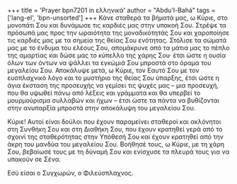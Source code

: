 +++
title = 'Prayer bpn7201 in ελληνικά'
author = "Abdu'l-Bahá"
tags = ['lang-el', 'bpn-unsorted']
+++
Κάνε σταθερά τα βήµατά µας, ω Κύριε, στο µονοπάτι Σου και δυνάµωσε τις καρδιές µας στην υπακοή Σου. Στρέψε τα πρόσωπά µας προς την ωραιότητα της µοναδικότητάς Σου και χαροποίησε τις καρδιές µας µε τα σηµεία της θείας Σου ενότητας. Στόλισε τα σώµατά µας µε το ένδυµα του ελέους Σου, αποµάκρυνε από τα µάτια µας το πέπλο της αµαρτίας και δώσε µας το κύπελλο της χάρης Σου· έτσι ώστε η ουσία όλων των όντων να ψάλλει τα εγκώµιά Σου µπροστά στο όραµα του µεγαλείου Σου. Αποκάλυψε µετά, ω Κύριε, τον Εαυτό Σου µε τον ευσπλαχνικό λόγο και το µυστήριο της θείας Σου ύπαρξης, έτσι ώστε η άγια έκσταση της προσευχής να γεµίσει τις ψυχές µας – µια προσευχή, που θα υψωθεί πάνω από λέξεις και γράµµατα και θα υπερβεί το µουρµούρισµα συλλαβών και ήχων – έτσι ώστε τα πάντα να βυθίζονται στην ανυπαρξία µπροστά στην αποκάλυψη του µεγαλείου Σου.

Κύριε! Αυτοί είναι δούλοι που έχουν παραµείνει σταθεροί και ακλόνητοι στη Συνθήκη Σου και στη ∆ιαθήκη Σου, που έχουν κρατηθεί γερά από το σχοινί της σταθερότητας στην Υπόθεσή Σου και έχουν κρατηθεί από την άκρη του µανδύα του µεγαλείου Σου. Βοήθησέ τους, ω Κύριε, µε τη χάρη Σου, βεβαίωσέ τους µε τη δύναµή Σου και ενίσχυσε τα πλευρά τους για να υπακούν σε Σένα.

Εσύ είσαι ο Συγχωρών, ο Φιλεύσπλαχνος.
